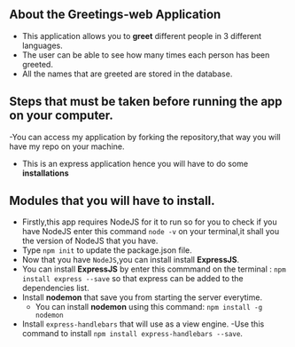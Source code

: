 ## About the Greetings-web Application


- This application allows you to **greet** different people in 3 different languages.
- The user can be able to see how many times each person has been greeted.
- All the names that are greeted are stored in the database.


## Steps that must be taken before running the app on your computer.
 
 -You can access my application by forking the repository,that way you will have my repo on your machine.
 - This is an express application hence you will have to do some **installations**
 
 ## Modules that you will have to install.
 
 - Firstly,this app requires NodeJS for it to run so for you to check if you have NodeJS enter this command `node -v` on your terminal,it shall you the version of NodeJS that you have.
 - Type `npm init` to update the package.json file.
 - Now that you have `NodeJS`,you can install install **ExpressJS**.
  - You can install **ExpressJS** by enter this commmand on the terminal :
  `npm install express --save` so that express can be added to the dependencies list.
 - Install **nodemon** that save you from starting the server everytime.
   - You can install **nodemon** using this command:
   `npm install -g nodemon`    
 - Install `express-handlebars` that will use as a view engine.
     -Use this command to install `npm install express-handlebars --save`.
